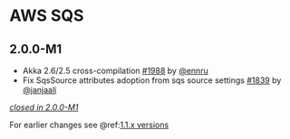 # AWS SQS

## 2.0.0-M1

- Akka 2.6/2.5 cross-compilation [#1988](https://github.com/akka/alpakka/issues/1988) by [@ennru](https://github.com/ennru)
- Fix SqsSource attributes adoption from sqs source settings [#1839](https://github.com/akka/alpakka/pull/1839) by [@janjaali](https://github.com/janjaali)

[*closed in 2.0.0-M1*](https://github.com/akka/alpakka/issues?q=is%3Aclosed+milestone%3A2.0.0-M1+label%3Ap%3Aaws-sqs)

For earlier changes see @ref:[1.1.x versions](../1.1.x/sqs.md)
